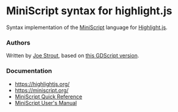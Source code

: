 # MiniScript syntax for highlight.js

Syntax implementation of the [MiniScript](https://miniscript.org/) language for [Highlight.js](https://github.com/highlightjs/highlight.js).

### Authors

Written by [Joe Strout](https://github.com/JoeStrout), based on [this GDScript version](https://github.com/highlightjs/highlightjs-gdscript).

### Documentation

 - https://highlightjs.org/
 - https://miniscript.org/ 
 - [MiniScript Quick Reference](https://miniscript.org/files/MiniScript-QuickRef.pdf)
 - [MiniScript User's Manual](https://miniscript.org/files/MiniScript-Manual.pdf)
